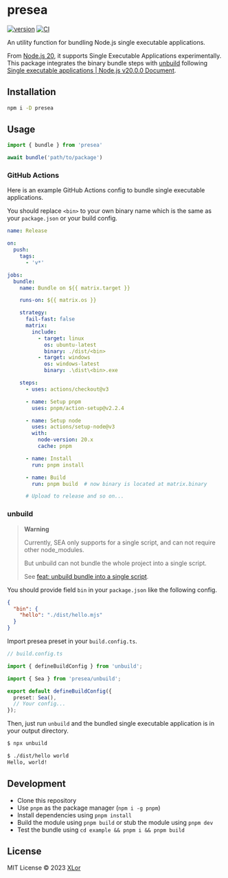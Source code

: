 # presea

[![version](https://img.shields.io/npm/v/presea?label=presea)](https://www.npmjs.com/package/presea) [![CI](https://github.com/yjl9903/presea/actions/workflows/ci.yaml/badge.svg)](https://github.com/yjl9903/presea/actions/workflows/ci.yaml)

An utility function for bundling Node.js single executable applications.

From [Node.js 20](https://nodejs.org/en/blog/announcements/v20-release-announce), it supports Single Executable Applications experimentally. This package integrates the binary bundle steps with [unbuild](https://github.com/unjs/unbuild) following [Single executable applications | Node.js v20.0.0 Document](https://nodejs.org/api/single-executable-applications.html).

## Installation

```bash
npm i -D presea
```

## Usage

```ts
import { bundle } from 'presea'

await bundle('path/to/package')
```

### GitHub Actions

Here is an example GitHub Actions config to bundle single executable applications.

You should replace `<bin>` to your own binary name which is the same as your `package.json` or your build config.

```yaml
name: Release

on:
  push:
    tags:
      - 'v*'

jobs:
  bundle:
    name: Bundle on ${{ matrix.target }}

    runs-on: ${{ matrix.os }}

    strategy:
      fail-fast: false
      matrix:
        include:
          - target: linux
            os: ubuntu-latest
            binary: ./dist/<bin>
          - target: windows
            os: windows-latest
            binary: .\dist\<bin>.exe

    steps:
      - uses: actions/checkout@v3

      - name: Setup pnpm
        uses: pnpm/action-setup@v2.2.4

      - name: Setup node
        uses: actions/setup-node@v3
        with:
          node-version: 20.x
          cache: pnpm

      - name: Install
        run: pnpm install

      - name: Build
        run: pnpm build  # now binary is located at matrix.binary

      # Upload to release and so on...
```

### unbuild

> **Warning**
>
> Currently, SEA only supports for a single script, and can not require other node_modules.
>
> But unbuild can not bundle the whole project into a single script.
>
> See [feat: unbuild bundle into a single script](https://github.com/yjl9903/presea/issues/9).

You should provide field `bin` in your `package.json` like the following config.

```JSON
{
  "bin": {
    "hello": "./dist/hello.mjs"
  }
}
```

Import presea preset in your `build.config.ts`.

```ts
// build.config.ts

import { defineBuildConfig } from 'unbuild';

import { Sea } from 'presea/unbuild';

export default defineBuildConfig({
  preset: Sea(),
  // Your config...
});
```

Then, just run `unbuild` and the bundled single executable application is in your output directory.

```bash
$ npx unbuild

$ ./dist/hello world
Hello, world!
```

## Development

+ Clone this repository
+ Use `pnpm` as the package manager (`npm i -g pnpm`)
+ Install dependencies using `pnpm install`
+ Build the module using `pnpm build` or stub the module using `pnpm dev`
+ Test the bundle using `cd example && pnpm i && pnpm build`

## License

MIT License © 2023 [XLor](https://github.com/yjl9903)
